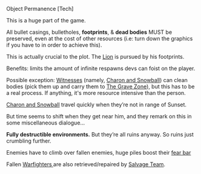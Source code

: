 Object Permanence \[Tech]

This is a huge part of the game.

All bullet casings, bulletholes, **footprints**, & **dead bodies** MUST be preserved, even at the cost of other resources (i.e: turn down the graphics if you have to in order to achieve this).

This is actually crucial to the plot. The [Lion](/p/2001b9b679ed4d8abbd8cfb46998773c) is pursued by his footprints.

Benefits: limits the amount of infinite respawns devs can foist on the player.

Possible exception: [Witnesses](/p/71f7bbe694b74dde9a39c628cfc1e9ff) (namely, [Charon and Snowball](/p/e297d82e5afd4b319a71ebe05308aeeb)) can clean bodies (pick them up and carry them to [The Grave Zone](/p/8c61516daa304a7da75a31432d1c6e04)), but this has to be a real process. If anything, it's more resource intensive than the person.

[Charon and Snowball](/p/e297d82e5afd4b319a71ebe05308aeeb) travel quickly when they’re not in range of Sunset.

But time seems to shift when they get near him, and they remark on this in some miscellaneous dialogue...

**Fully destructible environments.** But they’re all ruins anyway. So ruins just crumbling further.

Enemies have to climb over fallen enemies, huge piles boost their [fear bar](/p/445e797334f84ea289ef2dd329a4c488)

Fallen [Warfighters ](/p/64a95ac03b7546249ebe255b2b2fd8a6) are also retrieved/repaired by [Salvage Team](/p/9dc015ab7b754160a21e447e30a80c20).
